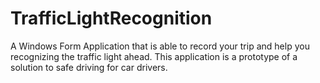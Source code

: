 # TrafficLightRecognition

A Windows Form Application that is able to record your trip and help you recognizing the traffic light ahead. This application is a prototype of a solution to safe driving for car drivers.